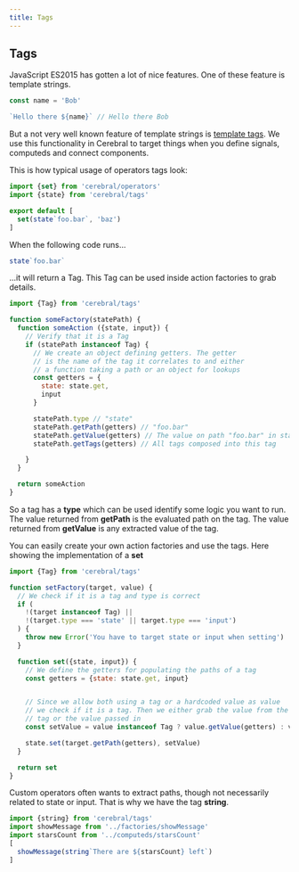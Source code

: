 ```yaml
---
title: Tags
---
```


## Tags
JavaScript ES2015 has gotten a lot of nice features. One of these feature is template strings.

```js
const name = 'Bob'

`Hello there ${name}` // Hello there Bob
```

But a not very well known feature of template strings is [template tags](https://developer.mozilla.org/en-US/docs/Web/JavaScript/Reference/Template_literals#Tagged_template_literals). We use this functionality in Cerebral to target things when you define signals, computeds and connect components.

This is how typical usage of operators tags look:

```js
import {set} from 'cerebral/operators'
import {state} from 'cerebral/tags'

export default [
  set(state`foo.bar`, 'baz')
]
```

When the following code runs...

```js
state`foo.bar`
```

...it will return a Tag. This Tag can be used inside action factories to grab details.

```js
import {Tag} from 'cerebral/tags'

function someFactory(statePath) {
  function someAction ({state, input}) {
    // Verify that it is a Tag
    if (statePath instanceof Tag) {
      // We create an object defining getters. The getter
      // is the name of the tag it correlates to and either
      // a function taking a path or an object for lookups
      const getters = {
        state: state.get,
        input
      }

      statePath.type // "state"
      statePath.getPath(getters) // "foo.bar"
      statePath.getValue(getters) // The value on path "foo.bar" in state tree
      statePath.getTags(getters) // All tags composed into this tag

    }
  }

  return someAction
}
```

So a tag has a **type** which can be used identify some logic you want to run. The value returned from **getPath** is the evaluated path on the tag. The value returned from **getValue** is any extracted value of the tag.

You can easily create your own action factories and use the tags. Here showing the implementation of a **set**

```js
import {Tag} from 'cerebral/tags'

function setFactory(target, value) {
  // We check if it is a tag and type is correct
  if (
    !(target instanceof Tag) ||
    !(target.type === 'state' || target.type === 'input')
  ) {
    throw new Error('You have to target state or input when setting')
  }

  function set({state, input}) {
    // We define the getters for populating the paths of a tag
    const getters = {state: state.get, input}


    // Since we allow both using a tag or a hardcoded value as value
    // we check if it is a tag. Then we either grab the value from the
    // tag or the value passed in
    const setValue = value instanceof Tag ? value.getValue(getters) : value

    state.set(target.getPath(getters), setValue)
  }

  return set
}
```

Custom operators often wants to extract paths, though not necessarily related to state or input. That is why we have the tag **string**.

```js
import {string} from 'cerebral/tags'
import showMessage from '../factories/showMessage'
import starsCount from '../computeds/starsCount'
[
  showMessage(string`There are ${starsCount} left`)
]
```
